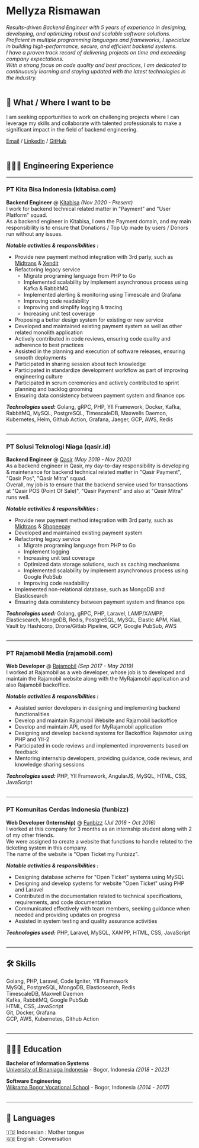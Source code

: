 # Mellyza Rismawan

_Results-driven Backend Engineer with 5 years of experience in designing, developing, and optimizing robust and scalable software solutions. Proficient in multiple programming languages and frameworks, I specialize in building high-performance, secure, and efficient backend systems._
<br>_I have a proven track record of delivering projects on time and exceeding company expectations._
<br>_With a strong focus on code quality and best practices, I am dedicated to continuously learning and staying updated with the latest technologies in the industry._ <br><br>

## 📍 What / Where I want to be
I am seeking opportunities to work on challenging projects where I can leverage my skills and collaborate with talented professionals to make a significant impact in the field of backend engineering.

[Email](mailto:mellyza724@gmail.com) / [LinkedIn](https://www.linkedin.com/in/mellyzarsmwn/)
/ [GitHub](https://github.com/mellyzarsmwn/)
<br><br>

## 👩🏼‍💻 Engineering Experience

<hr>
<h3>PT Kita Bisa Indonesia (kitabisa.com) </h3>

**Backend Engineer** @ [Kitabisa](https://kitabisa.com/) _(Nov 2020 - Present)_ <br>
I work for backend technical related matter in "Payment" and "User Platform" squad.
<br>As a backend engineer in Kitabisa, I own the Payment domain, and my main responsibility is to ensure that Donations / Top Up made by users / Donors run without any issues.

**_Notable activities & responsibilities :_**
- Provide new payment method integration with 3rd party, such as [Midtrans](https://midtrans.com/id) & [Xendit](https://www.xendit.co/id/)
- Refactoring legacy service 
  - Migrate programing language from PHP to Go 
  - Implemented scalability by implement asynchronous process using Kafka & RabbitMQ
  - Implemented alerting & monitoring using Timescale and Grafana 
  - Improving code readability 
  - Improving and simplify logging & tracing 
  - Increasing unit test coverage
- Proposing a better design system for existing or new service
- Developed and maintained existing payment system as well as other related monolith application
- Actively contributed in code reviews, ensuring code quality and adherence to best practices
- Assisted in the planning and execution of software releases, ensuring smooth deployments
- Participated in sharing session about tech knowledge
- Participated in standardize development workflow as part of improving engineering culture
- Participated in scrum ceremonies and actively contributed to sprint planning and backlog grooming
- Ensuring data consistency between payment system and finance ops

**_Technologies used:_** Golang, gRPC, PHP, YII Framework, Docker, Kafka, RabbitMQ, MySQL, PostgreSQL, TimescaleDB, Maxwells Daemon, Kubernetes, Helm, Github Action, Grafana, Jaeger, GCP, AWS, Redis
<br><br>

<hr>
<h3> PT Solusi Teknologi Niaga (qasir.id) </h3>

**Backend Engineer** @ [Qasir](https://www.qasir.id/) _(May 2019 - Nov 2020)_ <br>
As a backend engineer in Qasir, my day-to-day responsibility is developing & maintenance for backend technical related matter in "Qasir Payment", "Qasir Pos", "Qasir Mitra" squad.
<br>Overall, my job is to ensure that the backend service used for transactions at "Qasir POS (Point Of Sale)", "Qasir Payment" and also at "Qasir Mitra" runs well.

**_Notable activities & responsibilities :_**
- Provide new payment method integration with 3rd party, such as [Midtrans](https://midtrans.com/id) & [Shopeepay](https://shopeepay.co.id/)
- Developed and maintained existing payment system
- Refactoring legacy service
  - Migrate programing language from PHP to Go
  - Implement logging
  - Increasing unit test coverage
  - Optimized data storage solutions, such as caching mechanisms
  - Implemented scalability by implement asynchronous process using Google PubSub
  - Improving code readability
- Implemented non-relational database, such as MongoDB and Elasticsearch
- Ensuring data consistency between payment system and finance ops

**_Technologies used:_**  Golang, gRPC, PHP, Laravel, LAMP/XAMPP, Elasticsearch, MongoDB, Redis, PostgreSQL, MySQL, Elastic APM, Kiali, Vault by Hashicorp, Drone/Gitlab Pipeline, GCP, Google PubSub, AWS
<br><br>

<hr>
<h3> PT Rajamobil Media (rajamobil.com) </h3>

**Web Developer** @ [Rajamobil](https://www.rajamobil.com/) _(Sep 2017 - May 2019)_ <br>
I worked at Rajamobil as a web developer, whose job is to developed and maintain the Rajamobil website along with the MyRajamobil application and also Rajamobil backoffice.

**_Notable activities & responsibilities :_**
- Assisted senior developers in designing and implementing backend functionalities
- Develop and maintain Rajamobil Website and Rajamobil backoffice
- Develop and maintain API, used for MyRajamobil application 
- Designing and develop backend systems for Backoffice Rajamotor using PHP and YII-2
- Participated in code reviews and implemented improvements based on feedback
- Mentoring internship developers, providing guidance, code reviews, and knowledge sharing sessions

**_Technologies used:_** PHP, YII Framework, AngularJS, MySQL, HTML, CSS, JavaScript
<br><br>

<hr>
<h3> PT Komunitas Cerdas Indonesia (funbizz) </h3>

**Web Developer (Internship)** @ [Funbizz](https://www.linkedin.com/company/71643521/) _(Jul 2016 - Oct 2016)_ <br>
I worked at this company for 3 months as an internship student along with 2 of my other friends.
<br>We were assigned to create a website that functions to handle related to the ticketing system in this company. 
<br>The name of the website is "Open Ticket my Funbizz".

**_Notable activities & responsibilities :_**
- Designing database scheme for "Open Ticket" systems using MySQL
- Designing and develop systems for website "Open Ticket" using PHP and Laravel
- Contributed in the documentation related to technical specifications, requirements, and code documentation
- Communicated effectively with team members, seeking guidance when needed and providing updates on progress
- Assisted in system testing and quality assurance activities

**_Technologies used:_** PHP, Laravel, MySQL, XAMPP, HTML, CSS, JavaScript
<br><br>
<hr> 

## 🛠️ Skills
Golang, PHP, Laravel, Code Igniter, YII Framework
<br>MySQL, PostgreSQL, MongoDB, Elasticsearch, Redis
<br>TimescaleDB, Maxwell Daemon
<br>Kafka, RabbitMQ, Google PubSub
<br>HTML, CSS, JavaScript
<br>Git, Docker, Grafana
<br>GCP, AWS, Kubernetes, Github Action
<br><br>
<hr> 

## 👩🏻‍🎓 Education
**Bachelor of Information Systems** <br>
[University of Binaniaga Indonesia](https://www.unbin.ac.id/) - Bogor, Indonesia _(2018 - 2022)_

**Software Engineering** <br>
[Wikrama Bogor Vocational School](https://smkwikrama.sch.id/) - Bogor, Indonesia _(2014 - 2017)_
<br><br>
<hr>

## 💬 Languages
🇮🇩 Indonesian : Mother tongue
<br>
🇬🇧 English : Conversation
